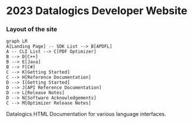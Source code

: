 # 2023 Datalogics Developer Website

### Layout of the site

```mermaid
graph LR
A[Landing Page] -- SDK List --> B[APDFL]
A -- CLI List --> C[PDF Optimizer]
B --> D[C++]
B --> E[Java]
B --> F[C#]
C --> K[Getting Started]
C --> H[Reference Documentation]
D --> I[Getting Started]
D --> J[API Reference Documentation]
D --> L[Release Notes]
D --> N[Software Acknowledgements]
C --> M[Optimizer Release Notes]
```

Datalogics HTML Documentation for various language interfaces.
